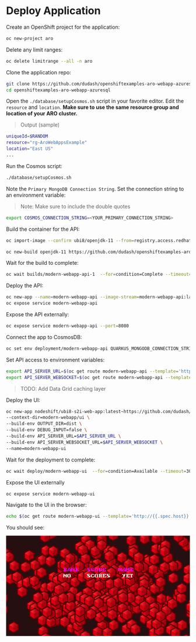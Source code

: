 # Deploy Application

Create an OpenShift project for the application:

```bash
oc new-project aro
```

Delete any limit ranges:

```bash
oc delete limitrange --all -n aro
```

Clone the application repo:

```bash
git clone https://github.com/dudash/openshiftexamples-aro-webapp-azuresql
cd openshiftexamples-aro-webapp-azuresql
```

Open the `./database/setupCosmos.sh` script in your favorite editor.  Edit the `resource` and `location`.  **Make sure to use the same resource group and location of your ARO cluster.**

> Output (sample)

```bash
uniqueId=$RANDOM
resource="rg-AroWebAppsExample"
location="East US"
...
```

Run the Cosmos script:

```bash
./database/setupCosmos.sh
```

Note the `Primary MongoDB Connection String`.  Set the connection string to an environment variable:

> Note: Make sure to include the double quotes

```bash
export COSMOS_CONNECTION_STRING=<YOUR_PRIMARY_CONNECTION_STRING>
```

Build the container for the API:

```bash
oc import-image --confirm ubi8/openjdk-11 --from=registry.access.redhat.com/ubi8/openjdk-11
```

```bash
oc new-build openjdk-11 https://github.com/dudash/openshiftexamples-aro-webapp-azuresql --context-dir=modern-webapp/api --name=modern-webapp-api -l app=modern-webapp-api
```

Wait for the build to complete:

```bash
oc wait builds/modern-webapp-api-1  --for=condition=Complete --timeout=300s
```

Deploy the API:

```bash
oc new-app --name=modern-webapp-api --image-stream=modern-webapp-api:latest -e CHECKSUM_SECRET=somethingsecret -e QUICKAUTH_USER=user -e QUICKAUTH_PASSWORD=password
oc expose service modern-webapp-api
```

Expose the API externally:

```bash
oc expose service modern-webapp-api --port=8080
```

Connect the app to CosmosDB:

```bash
oc set env deployment/modern-webapp-api QUARKUS_MONGODB_CONNECTION_STRING=$COSMOS_CONNECTION_STRING
```

Set API access to environment variables:

```bash
export API_SERVER_URL=$(oc get route modern-webapp-api --template='http://{{.spec.host}}')
export API_SERVER_WEBSOCKET=$(oc get route modern-webapp-api --template='ws://{{.spec.host}}')
```

> TODO: Add Data Grid caching layer

Deploy the UI:

```bash
oc new-app nodeshift/ubi8-s2i-web-app:latest~https://github.com/dudash/openshiftexamples-aro-webapp-azuresql \
--context-dir=modern-webapp/ui \
--build-env OUTPUT_DIR=dist \
--build-env DEBUG_INPUT=false \
--build-env API_SERVER_URL=$API_SERVER_URL \
--build-env API_SERVER_WEBSOCKET_URL=$API_SERVER_WEBSOCKET \
--name=modern-webapp-ui
```

Wait for the deployment to complete:

```bash
oc wait deploy/modern-webapp-ui  --for=condition=Available --timeout=300s
```

Expose the UI externally

```bash
oc expose service modern-webapp-ui
```

Navigate to the UI in the browser:

```bash
echo $(oc get route modern-webapp-ui --template='http://{{.spec.host}}')
```

You should see:

![Application UI](images/app_ui.png)

